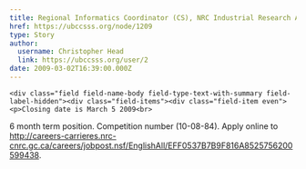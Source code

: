 ```yaml
---
title: Regional Informatics Coordinator (CS), NRC Industrial Research Assistance Program, Vancouver 
href: https://ubccsss.org/node/1209
type: Story
author:
  username: Christopher Head
  link: https://ubccsss.org/user/2
date: 2009-03-02T16:39:00.000Z
---
```



    <div class="field field-name-body field-type-text-with-summary field-label-hidden"><div class="field-items"><div class="field-item even"><p>Closing date is March 5 2009<br>
6 month term position. Competition number (10-08-84). Apply online to <a href="http://careers-carrieres.nrc-cnrc.gc.ca/careers/jobpost.nsf/EnglishAll/EFF0537B7B9F816A8525756200599438">http://careers-carrieres.nrc-cnrc.gc.ca/careers/jobpost.nsf/EnglishAll/EFF0537B7B9F816A8525756200599438</a>.</p>
</div></div></div>    <footer>
          </footer>
    